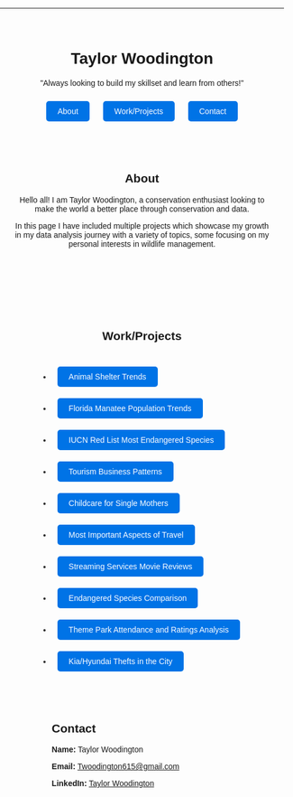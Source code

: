 ---

<style>
  body {
    font-family: Arial, sans-serif;
    margin: 0;
    padding: 0;
    text-align: center;
  }
  .container {
    max-width: 800px;
    margin: 0 auto;
    padding: 20px;
  }
  .section {
    padding: 50px 0;
  }
  .btn {
    display: inline-block;
    margin: 10px;
    padding: 10px 20px;
    background: #0073e6;
    color: white;
    text-decoration: none;
    border-radius: 5px;
  }
  .btn:hover {
    background: #005bb5;
  }
</style>

<div class="container">
  <h1>Taylor Woodington</h1>
  <p>"Always looking to build my skillset and learn from others!"</p>

  <div>
    <a href="#about" class="btn">About</a>
    <a href="#projects" class="btn">Work/Projects</a>
    <a href="#contact" class="btn">Contact</a>
  </div>

  <div id="about" class="section">
    <h2>About</h2>
    <p>Hello all! I am Taylor Woodington, a conservation enthusiast looking to make the world a better place through conservation and data.</p>
    <p>In this page I have included multiple projects which showcase my growth in my data analysis journey with a variety of topics, some focusing on my personal interests in wildlife management.</p>
  </div>

   <div id="projects" class="section">
    <h2>Work/Projects</h2>
    <ul style="text-align: left; display: inline-block;">
      <li><a href="https://github.com/taydwoodington/taydwood.github.io/tree/main/Animal_Shelter_Trends" class="btn">Animal Shelter Trends</a>
      <li><a href="https://github.com/taydwoodington/taydwood.github.io/tree/main/Manatee_Pop_Trends" class="btn">Florida Manatee Population Trends</a>
      <li><a href="https://github.com/taydwoodington/taydwood.github.io/tree/main/IUCNRedList" class="btn">IUCN Red List Most Endangered Species</a>
      <li><a href="https://github.com/taydwoodington/taydwood.github.io/tree/main/TourismBusinessPatterns" class="btn">Tourism Business Patterns</a></li>
      <li><a href="https://github.com/taydwoodington/taydwood.github.io/tree/main/SingleMothers_Childcare" class="btn">Childcare for Single Mothers</a></li>
      <li><a href="https://github.com/taydwoodington/taydwood.github.io/tree/main/ImportantAspects_Travel" class="btn">Most Important Aspects of Travel</a></li>
      <li><a href="https://github.com/taydwoodington/taydwood.github.io/tree/main/StreamingService_ReviewAnalysis" class="btn">Streaming Services Movie Reviews</a>
      <li><a href="https://github.com/taydwoodington/taydwood.github.io/tree/main/Endangered%20Species%20Comparison" class="btn">Endangered Species Comparison</a>
      <li><a href="https://github.com/taydwoodington/taydwood.github.io/tree/main/ThemePark_Attendance%26Rating" class="btn">Theme Park Attendance and Ratings Analysis</a></li>
      <li><a href="https://github.com/taydwoodington/taydwood.github.io/tree/main/Kia%26Hyundai_Thefts" class="btn">Kia/Hyundai Thefts in the City</a>
 

  <div id="contact" class="section">
    <h2>Contact</h2>
    <p><b>Name:</b> Taylor Woodington</p>
    <p><b>Email:</b> <a href="mailto:Twoodington615@gmail.com">Twoodington615@gmail.com</a></p>
    <p><b>LinkedIn:</b> <a href="https://www.linkedin.com/in/taylor-woodington-7a6065194" target="_blank">Taylor Woodington</a></p>
  </div>
</div>
